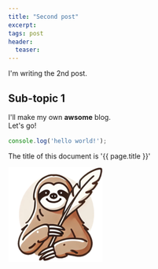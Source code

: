 ```yaml
---
title: "Second post"
excerpt: 
tags: post
header:
  teaser: 
---
```


I'm writing the 2nd post.

## Sub-topic 1

I'll make my own __awsome__ blog.<br/>
Let's go!

```javascript
console.log('hello world!');
```

The title of this document is '{{ page.title }}'

![text](/assets/favicon.ico/android-icon-192x192.png)
